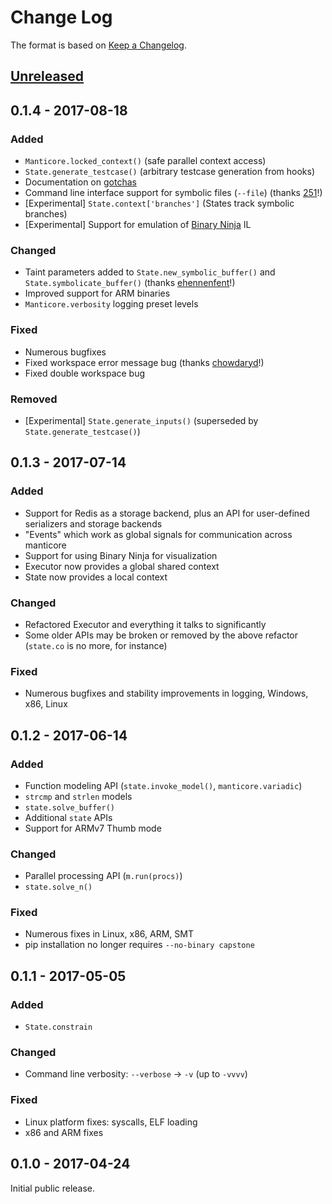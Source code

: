 # Change Log

The format is based on [Keep a Changelog](http://keepachangelog.com/).

## [Unreleased](https://github.com/trailofbits/manticore/compare/0.1.4...HEAD)

## 0.1.4 - 2017-08-18

### Added

- `Manticore.locked_context()` (safe parallel context access)
- `State.generate_testcase()` (arbitrary testcase generation from hooks)
- Documentation on [gotchas](http://manticore.readthedocs.io/en/latest/gotchas.html)
- Command line interface support for symbolic files (`--file`) (thanks [251](https://github.com/251)!)
- [Experimental] `State.context['branches']` (States track symbolic branches)
- [Experimental] Support for emulation of [Binary Ninja](https://binary.ninja) IL

### Changed

- Taint parameters added to `State.new_symbolic_buffer()` and `State.symbolicate_buffer()` (thanks [ehennenfent](https://github.com/ehennenfent)!)
- Improved support for ARM binaries
- `Manticore.verbosity` logging preset levels

### Fixed

- Numerous bugfixes
- Fixed workspace error message bug (thanks [chowdaryd](https://github.com/chowdaryd)!)
- Fixed double workspace bug

### Removed

- [Experimental] `State.generate_inputs()` (superseded by `State.generate_testcase()`)

## 0.1.3 - 2017-07-14

### Added

- Support for Redis as a storage backend, plus an API for user-defined serializers and storage backends
- "Events" which work as global signals for communication across manticore
- Support for using Binary Ninja for visualization
- Executor now provides a global shared context
- State now provides a local context

### Changed

- Refactored Executor and everything it talks to significantly
- Some older APIs may be broken or removed by the above refactor (`state.co` is no more, for instance)

### Fixed

- Numerous bugfixes and stability improvements in logging, Windows, x86, Linux

## 0.1.2 - 2017-06-14

### Added

- Function modeling API (`state.invoke_model()`, `manticore.variadic`)
- `strcmp` and `strlen` models
- `state.solve_buffer()`
- Additional `state` APIs
- Support for ARMv7 Thumb mode

### Changed

- Parallel processing API (`m.run(procs)`)
- `state.solve_n()`

### Fixed

- Numerous fixes in Linux, x86, ARM, SMT
- pip installation no longer requires `--no-binary capstone`

## 0.1.1 - 2017-05-05

### Added
- `State.constrain`

### Changed
- Command line verbosity: `--verbose` -> `-v` (up to `-vvvv`)

### Fixed
- Linux platform fixes: syscalls, ELF loading
- x86 and ARM fixes

## 0.1.0 - 2017-04-24

Initial public release.
